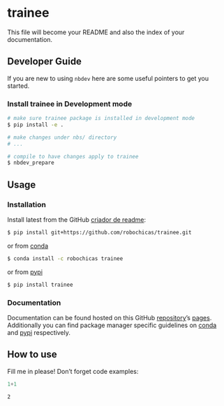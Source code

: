 # trainee


<!-- WARNING: THIS FILE WAS AUTOGENERATED! DO NOT EDIT! -->

This file will become your README and also the index of your
documentation.

## Developer Guide

If you are new to using `nbdev` here are some useful pointers to get you
started.

### Install trainee in Development mode

``` sh
# make sure trainee package is installed in development mode
$ pip install -e .

# make changes under nbs/ directory
# ...

# compile to have changes apply to trainee
$ nbdev_prepare
```

## Usage

### Installation

Install latest from the GitHub
[criador de readme](https://gprm.itsvg.in/#google_vignette):

``` sh
$ pip install git+https://github.com/robochicas/trainee.git
```

or from [conda](https://anaconda.org/robochicas/trainee)

``` sh
$ conda install -c robochicas trainee
```

or from [pypi](https://pypi.org/project/trainee/)

``` sh
$ pip install trainee
```

### Documentation

Documentation can be found hosted on this GitHub
[repository](https://github.com/robochicas/trainee)’s
[pages](https://robochicas.github.io/trainee/). Additionally you can
find package manager specific guidelines on
[conda](https://anaconda.org/robochicas/trainee) and
[pypi](https://pypi.org/project/trainee/) respectively.

## How to use

Fill me in please! Don’t forget code examples:

``` python
1+1
```

    2
